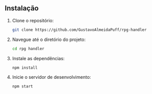 ## Instalação

1. Clone o repositório:
   ```bash
   git clone https://github.com/GustavoAlmeidaPuff/rpg-handler
   ```

2. Navegue até o diretório do projeto:
   ```bash
   cd rpg handler
   ```

3. Instale as dependências:
   ```bash
   npm install
   ```

4. Inicie o servidor de desenvolvimento:
   ```bash
   npm start
   ```
